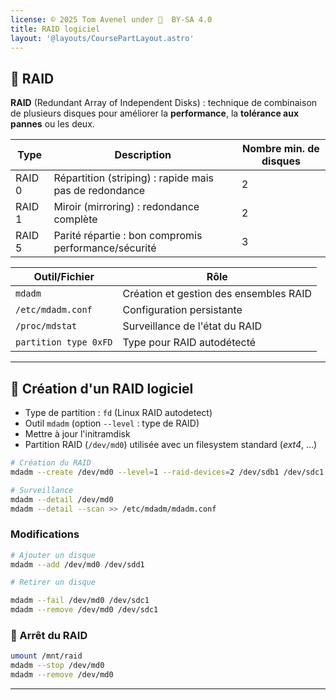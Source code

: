 ```yaml
---
license: © 2025 Tom Avenel under 󰵫  BY-SA 4.0
title: RAID logiciel
layout: '@layouts/CoursePartLayout.astro'
---
```


## 🚀 RAID

**RAID** (Redundant Array of Independent Disks) : technique de combinaison de plusieurs disques pour améliorer la **performance**, la **tolérance aux pannes** ou les deux.


| Type   | Description                                            | Nombre min. de disques |
| ------ | ------------------------------------------------------ | ---------------------- |
| RAID 0 | Répartition (striping) : rapide mais pas de redondance | 2                      |
| RAID 1 | Miroir (mirroring) : redondance complète               | 2                      |
| RAID 5 | Parité répartie : bon compromis performance/sécurité   | 3                      |


| Outil/Fichier         | Rôle                                   |
| --------------------- | -------------------------------------- |
| `mdadm`               | Création et gestion des ensembles RAID |
| `/etc/mdadm.conf`     | Configuration persistante              |
| `/proc/mdstat`        | Surveillance de l'état du RAID         |
| `partition type 0xFD` | Type pour RAID autodétecté             |

---

## 🔧 Création d'un RAID logiciel

- Type de partition : `fd` (Linux RAID autodetect)
- Outil `mdadm` (option `--level` : type de RAID)
- Mettre à jour l'initramdisk
- Partition RAID (`/dev/md0`) utilisée avec un filesystem standard (_ext4_, …)

```sh
# Création du RAID
mdadm --create /dev/md0 --level=1 --raid-devices=2 /dev/sdb1 /dev/sdc1

# Surveillance
mdadm --detail /dev/md0
mdadm --detail --scan >> /etc/mdadm/mdadm.conf
```

### Modifications

```sh
# Ajouter un disque
mdadm --add /dev/md0 /dev/sdd1

# Retirer un disque

mdadm --fail /dev/md0 /dev/sdc1
mdadm --remove /dev/md0 /dev/sdc1
```

### 🛑 Arrêt du RAID

```sh
umount /mnt/raid
mdadm --stop /dev/md0
mdadm --remove /dev/md0
```

---

